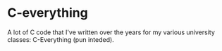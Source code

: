 
# C-everything
A lot of C code that I've written over the years for my various university classes: C-Everything (pun inteded).
